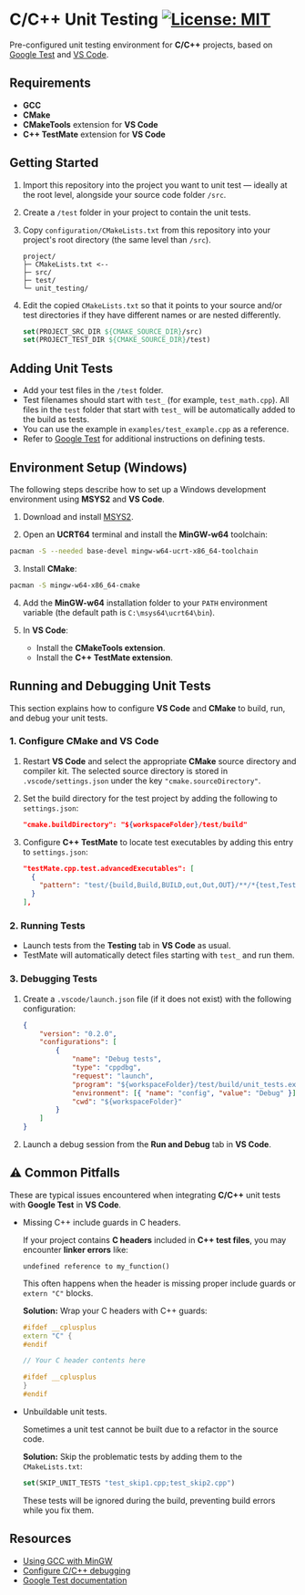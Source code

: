 # C/C++ Unit Testing [![License: MIT](https://img.shields.io/badge/License-MIT-yellow.svg)](https://opensource.org/licenses/MIT)


Pre-configured unit testing environment for **C/C++** projects, based on [Google Test](https://github.com/google/googletest) and [VS Code](https://code.visualstudio.com/).

## Requirements

* **GCC**
* **CMake**
* **CMakeTools** extension for **VS Code**
* **C++ TestMate** extension for **VS Code**

## Getting Started
1. Import this repository into the project you want to unit test — ideally at the root level, alongside your source code folder `/src`.

2. Create a `/test` folder in your project to contain the unit tests.

3. Copy `configuration/CMakeLists.txt` from this repository into your project's root directory (the same level than `/src`).

    ```
    project/
    ├─ CMakeLists.txt <--
    ├─ src/
    ├─ test/
    └─ unit_testing/
    ```

4. Edit the copied `CMakeLists.txt` so that it points to your source and/or test directories if they have different names or are nested differently.

    ```cmake
    set(PROJECT_SRC_DIR ${CMAKE_SOURCE_DIR}/src)
    set(PROJECT_TEST_DIR ${CMAKE_SOURCE_DIR}/test)
    ```

## Adding Unit Tests

* Add your test files in the `/test` folder.
* Test filenames should start with `test_` (for example, `test_math.cpp`). All files in the `test` folder that start with `test_` will be automatically added to the build as tests.
* You can use the example in `examples/test_example.cpp` as a reference.
* Refer to [Google Test](https://google.github.io/googletest/) for additional instructions on defining tests.

## Environment Setup (Windows)
The following steps describe how to set up a Windows development environment using **MSYS2** and **VS Code**.

1. Download and install [MSYS2](https://www.msys2.org/).

2. Open an **UCRT64** terminal and install the **MinGW-w64** toolchain:

```bash
pacman -S --needed base-devel mingw-w64-ucrt-x86_64-toolchain
```

3. Install **CMake**:

```bash
pacman -S mingw-w64-x86_64-cmake
```

4. Add the **MinGW-w64** installation folder to your `PATH` environment variable (the default path is `C:\msys64\ucrt64\bin`).

5. In **VS Code**:
    - Install the **CMakeTools extension**.
    - Install the **C++ TestMate extension**.

## Running and Debugging Unit Tests

This section explains how to configure **VS Code** and **CMake** to build, run, and debug your unit tests.

### 1. Configure CMake and VS Code

1. Restart **VS Code** and select the appropriate **CMake** source directory and compiler kit.
   The selected source directory is stored in `.vscode/settings.json` under the key `"cmake.sourceDirectory"`.

2. Set the build directory for the test project by adding the following to `settings.json`:

    ```json
    "cmake.buildDirectory": "${workspaceFolder}/test/build"
    ```

3. Configure **C++ TestMate** to locate test executables by adding this entry to `settings.json`:

    ```json
    "testMate.cpp.test.advancedExecutables": [
      {
        "pattern": "test/{build,Build,BUILD,out,Out,OUT}/**/*{test,Test,TEST}*"
      }
    ],
    ```

### 2. Running Tests

- Launch tests from the **Testing** tab in **VS Code** as usual.
- TestMate will automatically detect files starting with `test_` and run them.

### 3. Debugging Tests

1. Create a `.vscode/launch.json` file (if it does not exist) with the following configuration:

    ```json
    {
        "version": "0.2.0",
        "configurations": [
            {
                "name": "Debug tests",
                "type": "cppdbg",
                "request": "launch",
                "program": "${workspaceFolder}/test/build/unit_tests.exe",
                "environment": [{ "name": "config", "value": "Debug" }],
                "cwd": "${workspaceFolder}"
            }
        ]
    }
    ```

2. Launch a debug session from the **Run and Debug** tab in **VS Code**.

## ⚠️ Common Pitfalls

These are typical issues encountered when integrating **C/C++** unit tests with **Google Test** in **VS Code**.

* Missing C++ include guards in C headers.

    If your project contains **C headers** included in **C++ test files**, you may encounter **linker errors** like:

    ```text
    undefined reference to my_function()
    ```

    This often happens when the header is missing proper include guards or `extern "C"` blocks.

    **Solution:** Wrap your C headers with C++ guards:

    ```cpp
    #ifdef __cplusplus
    extern "C" {
    #endif

    // Your C header contents here

    #ifdef __cplusplus
    }
    #endif
    ```

* Unbuildable unit tests.

    Sometimes a unit test cannot be built due to a refactor in the source code.

    **Solution:** Skip the problematic tests by adding them to the `CMakeLists.txt`:

    ```cmake
    set(SKIP_UNIT_TESTS "test_skip1.cpp;test_skip2.cpp")
    ```

    These tests will be ignored during the build, preventing build errors while you fix them.

## Resources

* [Using GCC with MinGW](https://code.visualstudio.com/docs/cpp/config-mingw)
* [Configure C/C++ debugging](https://code.visualstudio.com/docs/cpp/launch-json-reference)
* [Google Test documentation](https://google.github.io/googletest/)
